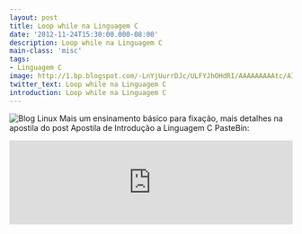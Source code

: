 ```yaml
---
layout: post
title: Loop while na Linguagem C
date: '2012-11-24T15:30:00.000-08:00'
description: Loop while na Linguagem C
main-class: 'misc'
tags:
- Linguagem C
image: http://1.bp.blogspot.com/-LnYjUurrDJc/ULFYJhOHdRI/AAAAAAAAAtc/AIWrdOS3ySk/s72-c/while_c.png
twitter_text: Loop while na Linguagem C
introduction: Loop while na Linguagem C
---
```

![Blog Linux](http://1.bp.blogspot.com/-LnYjUurrDJc/ULFYJhOHdRI/AAAAAAAAAtc/AIWrdOS3ySk/s320/while_c.png "Blog Linux")
Mais um ensinamento básico para fixação, mais detalhes na apostila do post Apostila de Introdução a Linguagem C
PasteBin: 
<iframe src="http://pastebin.com/raw/SQ5Xjasi" style="border:none;width:100%;"><iframe> 
CodigoNoBlog: 
{% highlight bash %}
#include 
//while básico.
int main(){
 int i = 0;
 
 while(i<=22){
  printf("%d\n",i);
  i++;
 }
 
//Enquanto vc não digitar a letra 'p' e pressionar ENTER o loop não para.
 char Ch; 
 Ch='\0';
 while(Ch != 'p'){
  scanf("%c", &amp;Ch);
 }
 return(0);
}
{% endhighlight %}
